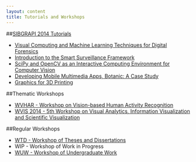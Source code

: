 ```yaml
---
layout: content
title: Tutorials and Workshops  
---
```


##[SIBGRAPI 2014 Tutorials](tutorials.html)

- [Visual Computing and Machine Learning Techniques for Digital Forensics](tutorials.html)
- [Introduction to the Smart Surveillance Framework](tutorials.html)
- [SciPy and OpenCV as an Interactive Computing Environment for Computer Vision](tutorials.html)
- [Developing Mobile Multimedia Apps, Botanic: A Case Study](tutorials.html)
- [Graphics for 3D Printing](tutorials.html)

##Thematic Workshops

- [WVHAR - Workshop on Vision-based Human Activity Recognition](call-for-wvhar.html)
- [WVIS 2014 - 5th Workshop on Visual Analytics, Information Visualization and Scientific Visualization](call-for-wvis.html)

##Regular Workshops

- [WTD - Workshop of Theses and Dissertations](call-for-WTD.html)
- WIP - Workshop of Work in Progress
- [WUW - Workshop of Undergraduate Work](call-for-WUW.html) 